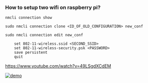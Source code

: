 ### How to setup two wifi on raspberry pi?

```
nmcli connection show

sudo nmcli connection clone <ID_OF_OLD_CONFIGURATION> new_conf

sudo nmcli connection edit new_conf

	set 802-11-wireless.ssid <SECOND_SSID>
	set 802-11-wireless-security.psk <PASSWORD>
	save persistent
	quit
```

https://www.youtube.com/watch?v=49LSgdXCdEM

[![demo](http://img.youtube.com/vi/49LSgdXCdEM/0.jpg)](http://www.youtube.com/watch?v=49LSgdXCdEM "demo")

